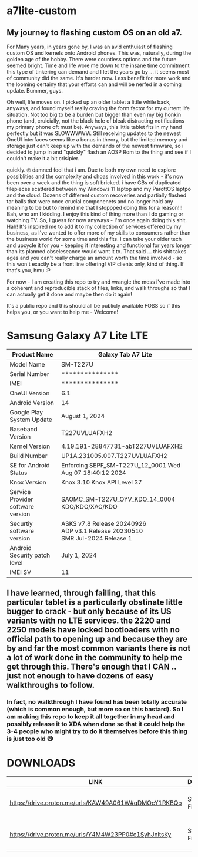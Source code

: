 # a7lite-custom
## My journey to flashing custom OS on an old a7. 

For Many years, in years gone by, I was an avid enthuiast of flashing custom OS and kernels onto Android phones. This was, naturally, during the golden age of the hobby. There were countless options and the future seemed bright. Time and life wore me down to the insane time commitment this type of tinkering can demand and I let the years go by ... it seems most of community did the same. It's harder now. Less benefit for more work and the looming certainy that your efforts can and will be nerfed in a coming update. Bummer, guys. 

Oh well, life moves on. I picked up an older tablet a little while back, anyways, and found myself really craving the form factor for my current life situation. Not too big to be a burden but bigger than even my big honkin phone (and, cruicially, not the black hole of bleak distracting notifications my primary phone oft must be). Anyways, this little tablet fits in my hand perfectly but it was SLOWWWWW. Still receiving updates to the newest OneUI interfaces seems like a bonus in theory, but the limited memory and storage just can't keep up with the demands of the newest firmware, so i decided to jump in and "quickly" flash an AOSP Rom to the thing and see if I couldn't make it a bit crisipier. 

quickly. 🙄 damned fool that i am. Due to both my own need to explore possiblities and the complexity and choas involved in this work - it's now been over a week and the thing is soft bricked. i have GBs of duplicated filepieces scattered between my Windows 11 laptop and my ParottOS laptpo and the cloud. Dozens of different custom recoveries and partially flashed tar balls that were once crucial componenets and no longer hold any meaning to be but to remind me that I stoppped doing this for a reason!!! Bah, who am I kidding. I enjoy this kind of thing more than I do gaming or watching TV. So, I guess for now anyways - I'm once again doing this shit. Hah! It's inspired me to add it to my collection of services offered by my business, as I've wanted to offer more of my skills to consumers rather than the business world for some time and this fits. I can take your older tech and upcycle it for you - keeping it interesting and functional for years longer than its planned obseleseance would want it to. That said ... this shit takes ages and you can't really charge an amount worth the time involved - so this won't exactly be a front line offering! VIP clients only, kind of thing. If that's you, hmu :P 

For now - I am creating this repo to try and wrangle the mess i've made into a coherent and reproducible stack of files, links, and walk throughs so that I can actually get it done and maybe then do it again! 

It's a public repo and this should all be publicly available FOSS so if this helps you, or you want to help me - Welcome!


# Samsung Galaxy A7 Lite LTE 
| Product Name                      | Galaxy Tab A7 Lite                                                                |
| --------------------------------- | --------------------------------------------------------------------------------- |
| Model Name                        | SM-T227U                                                                          |
| Serial Number                     | ***************                                                                   |
| IMEI                              | ***************                                                                   |
| OneUI Version                     | 6.1                                                                               |
| Android Version                   | 14                                                                                |
| Google Play System Update         | August 1, 2024                                                                    |
| Baseband Version                  | T227UVLUAFXH2                                                                     |
| Kernel Version                    | 4.19.191-28847731-abT227UVLUAFXH2                                                 |
| Build Number                      | UP1A.231005.007.T227UVLUAFXH2                                                     |
| SE for Android Status             | Enforcing SEPF_SM-T227U_12_0001 Wed Aug 07 18:40:12 2024                          |
| Knox Version                      | Knox 3.10 Knox API Level 37                                                       |
| Service Provider software version | SAOMC_SM-T227U_OYV_KDO_14_0004 KDO/KDO/XAC/KDO                                    |
| Securtiy software version         | ASKS v7.8 Release 20240926<br>ADP v3.1 Release 20230510<br>SMR Jul-2024 Release 1 |
| Android Security patch level      | July 1, 2024                                                                      |
| IMEI SV                           | 11                                                                                |

## I have learned, through failling, that this particular tablet is a particularly obstinate little bugger to crack - but only because of its US variants with no LTE services. the 2220 and 2250 models have locked bootloaders with no official path to opening up and because they are by and far the most common variants there is not a lot of work done in the community to help me get through this. There's enough that I CAN .. just not enough to have dozens of easy walkthroughs to follow. 

### In fact, no walkthrough I have found has been totally accurate (which is common enough, but more so on this bastard). So I am making this repo to keep it all together in my head and possibly release it to XDA when done so that it could help the 3-4 people who might try to do it themselves before this thing is just too old 😅

# DOWNLOADS 
|  LINK                                                | DESCRIPTION            | NOTES                           |
| ---------------------------------------------------- | ---------------------- | ------------------------------- | 
| https://drive.proton.me/urls/KAW49A061W#qDMOcY1RKBQo | Stock Firmware 1       | KooDoo version. As original     |
| https://drive.proton.me/urls/Y4M4W23PP0#c1SyhJnitsKy | Stock Firmware 2       | non-KooDoo? Will this work??    | 










